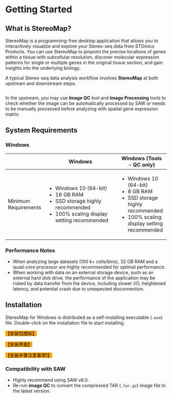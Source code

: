# Getting Started

## What is StereoMap?

StereoMap is a programming-free desktop application that allows you to interactively visualize and explore your Stereo-seq data from STOmics Products. You can use StereoMap to pinpoint the precise locations of genes within a tissue with subcellular resolution, discover molecular expression patterns for single or multiple genes in the original tissue section, and gain insights into the underlying biology.

A typical Stereo-seq data analysis workflow involves **StereoMap** at both upstream and downstream steps.

<figure><img src="broken-reference" alt=""><figcaption></figcaption></figure>

In the upstream, you may use **Image QC** tool and **Image Processing** tools to check whether the image can be automatically processed by SAW or needs to be manually processed before analyzing with spatial gene expression matrix.

## System Requirements

### Windows

<table><thead><tr><th></th><th width="210.33333333333331">Windows</th><th>Windows (Tools - QC only)</th></tr></thead><tbody><tr><td>Minimum Requirements</td><td><ul><li>Windows 10 (64-bit)</li><li>16 GB RAM</li><li>SSD storage highly recommended</li><li>100% scaling display setting recommended</li></ul></td><td><ul><li>Windows 10 (64-bit)</li><li>8 GB RAM</li><li>SSD storage highly recommended</li><li>100% scaling display setting recommended</li></ul></td></tr></tbody></table>

### Performance Notes

* When analyzing large datasets (100 k+ cells/bins), 32 GB RAM and a quad-core processor are highly recommended for optimal performance.
* When working with data on an external storage device, such as an external hard disk drive, the performance of the application may be risked by data transfer from the device, including slower I/O, heightened latency, and potential crash due to unexpected disconnection.&#x20;

## Installation

StereoMap for Windows is distributed as a self-installing executable (`.exe`) file. Double-click on the installation file to start installing.

<mark style="background-color:orange;">【安装包图标】</mark>

<mark style="background-color:orange;">【安装界面】</mark>

<mark style="background-color:orange;">【安装步骤注意事项1】</mark>

### Compatibility with SAW

* Highly recommend using SAW v8.0.
* Re-run **image QC** to convert the compressed TAR (`.tar.gz`) image file to the latest version.
